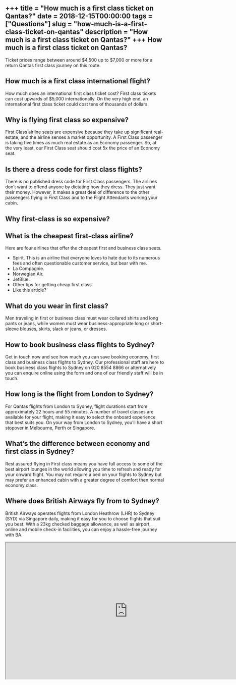 +++
title = "How much is a first class ticket on Qantas?"
date = 2018-12-15T00:00:00
tags = ["Questions"]
slug = "how-much-is-a-first-class-ticket-on-qantas"
description = "How much is a first class ticket on Qantas?"
+++
How much is a first class ticket on Qantas?
-------------------------------------------

Ticket prices range between around $4,500 up to $7,000 or more for a return Qantas first class journey on this route.

How much is a first class international flight?
-----------------------------------------------

How much does an international first class ticket cost? First class tickets can cost upwards of $5,000 internationally. On the very high end, an international first class ticket could cost tens of thousands of dollars.

Why is flying first class so expensive?
---------------------------------------

First Class airline seats are expensive because they take up significant real-estate, and the airline senses a market opportunity. A First Class passenger is taking five times as much real estate as an Economy passenger. So, at the very least, our First Class seat should cost 5x the price of an Economy seat.

Is there a dress code for first class flights?
----------------------------------------------

There is no published dress code for First Class passengers. The airlines don’t want to offend anyone by dictating how they dress. They just want their money. However, it makes a great deal of difference to the other passengers flying in First Class and to the Flight Attendants working your cabin.

Why first-class is so expensive?
--------------------------------

What is the cheapest first-class airline?
-----------------------------------------

Here are four airlines that offer the cheapest first and business class seats.

- Spirit. This is an airline that everyone loves to hate due to its numerous fees and often questionable customer service, but bear with me.
- La Compagnie.
- Norwegian Air.
- JetBlue.
- Other tips for getting cheap first class.
- Like this article?

What do you wear in first class?
--------------------------------

Men traveling in first or business class must wear collared shirts and long pants or jeans, while women must wear business-appropriate long or short-sleeve blouses, skirts, slack or jeans, or dresses.

How to book business class flights to Sydney?
---------------------------------------------

Get in touch now and see how much you can save booking economy, first class and business class flights to Sydney. Our professional staff are here to book business class flights to Sydney on 020 8554 8866 or alternatively you can enquire online using the form and one of our friendly staff will be in touch.

How long is the flight from London to Sydney?
---------------------------------------------

For Qantas flights from London to Sydney, flight durations start from approximately 22 hours and 55 minutes. A number of travel classes are available for your flight, making it easy to select the onboard experience that best suits you. On your way from London to Sydney, you’ll have a short stopover in Melbourne, Perth or Singapore.

What’s the difference between economy and first class in Sydney?
----------------------------------------------------------------

Rest assured flying in First class means you have full access to some of the best airport lounges in the world allowing you time to refresh and ready for your onward flight. You may not require a bed on your flights to Sydney but may prefer an enhanced cabin with a greater degree of comfort then normal economy class.

Where does British Airways fly from to Sydney?
----------------------------------------------

British Airways operates flights from London Heathrow (LHR) to Sydney (SYD) via Singapore daily, making it easy for you to choose flights that suit you best. With a 23kg checked baggage allowance, as well as airport, online and mobile check-in facilities, you can enjoy a hassle-free journey with BA.

<iframe allow="accelerometer; autoplay; clipboard-write; encrypted-media; gyroscope; picture-in-picture" allowfullscreen="" class="__youtube_prefs__  epyt-is-override  no-lazyload" data-no-lazy="1" data-origheight="433" data-origwidth="770" data-skipgform_ajax_framebjll="" height="433" id="_ytid_69666" loading="lazy" src="https://www.youtube.com/embed/aUHyHk9UHgA?enablejsapi=1&autoplay=0&cc_load_policy=0&cc_lang_pref=&iv_load_policy=1&loop=0&modestbranding=0&rel=1&fs=1&playsinline=0&autohide=2&theme=dark&color=red&controls=1&" title="YouTube player" width="770"></iframe>